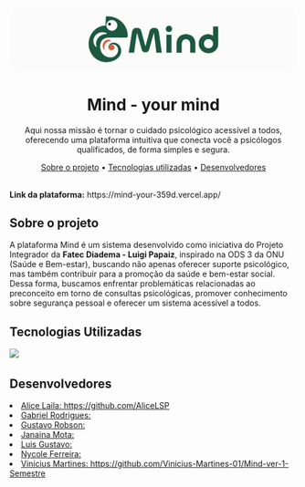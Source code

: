 <p align="center">
<img align="auto" width="700px" src="img/background&logo_readme.png">
</p>
<h1 align="center"> Mind - your mind </h1>
<p align="center">Aqui nossa missão é tornar o cuidado psicológico acessível a todos, oferecendo uma plataforma intuitiva que conecta você a psicólogos qualificados, de forma simples e segura. </p>

<div align="center">
  
   [Sobre o projeto](#sobre-o-projeto) • [Tecnologias utilizadas](#tecnologias-utilizadas) • [Desenvolvedores](#desenvolvedores) 
   
</div>
<br>
<b> Link da plataforma:</b> https://mind-your-359d.vercel.app/

## Sobre o projeto

<p>A plataforma Mind é um sistema desenvolvido como iniciativa do Projeto Integrador da <b>Fatec Diadema - Luigi Papaiz</b>, inspirado na ODS 3 da ONU (Saúde e Bem-estar), buscando não apenas oferecer suporte psicológico, mas também contribuir para a promoção da saúde e bem-estar social. Dessa forma, buscamos enfrentar problemáticas relacionadas ao preconceito em torno de consultas psicológicas, promover conhecimento sobre segurança pessoal e oferecer um sistema acessível a todos.</p>

## Tecnologias Utilizadas

<a href="https://skillicons.dev">
    <img src="https://skillicons.dev/icons?i=html,css,js" />
</a>

## Desenvolvedores

<u>
  <li>Alice Laila: https://github.com/AliceLSP </li>
  <li>Gabriel Rodrigues: </li>
  <li>Gustavo Robson: </li>
  <li>Janaina Mota: </li>
  <li>Luis Gustavo: </li>
  <li>Nycole Ferreira: </li>
  <li>Vinícius Martines: https://github.com/Vinicius-Martines-01/Mind-ver-1-Semestre </li>
</u>

<!--
# O site
https://mind-your-359d.vercel.app/-->
